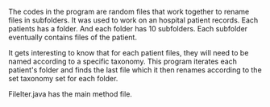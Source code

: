 The codes in the program are random files that work together to rename files in subfolders. It was used to work on an hospital patient records. Each patients has a folder. And each folder has 10 subfolders. Each subfolder eventually contains files of the patient. 

It gets interesting to know that for each patient files, they will need to be named according to a specific taxonomy. This program iterates each patient's folder and finds the last file which it then renames according to the set taxonomy set for each folder.

FileIter.java has the main method file.